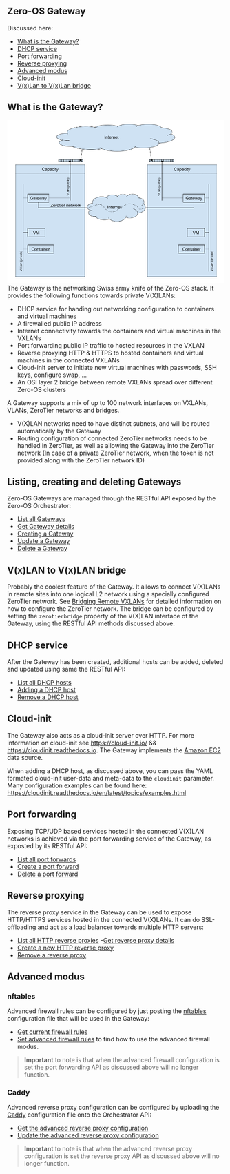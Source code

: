 ## Zero-OS Gateway

Discussed here:
- [What is the Gateway?](#what-is-the-Gateway)
- [DHCP service](#dhcp-service)
- [Port forwarding](#port-forwarding)
- [Reverse proxying](#reverse-proxying)
- [Advanced modus](#advanced-modus)
- [Cloud-init](#cloud-init)
- [V(x)Lan to V(x)Lan bridge](#vxlan-to-vxlan-bridge)

## What is the Gateway?

![Gateway](images/gateway.png)
The Gateway is the networking Swiss army knife of the Zero-OS stack. It provides the following functions towards private V(X)LANs:
- DHCP service for handing out networking configuration to containers and virtual machines
- A firewalled public IP address
- Internet connectivity towards the containers and virtual machines in the VXLANs
- Port forwarding public IP traffic to hosted resources in the VXLAN
- Reverse proxying HTTP & HTTPS to hosted containers and virtual machines in the connected VXLANs
- Cloud-init server to initiate new virtual machines with passwords, SSH keys, configure swap, ...
- An OSI layer 2 bridge between remote VXLANs spread over different Zero-OS clusters

A Gateway supports a mix of up to 100 network interfaces on VXLANs, VLANs, ZeroTier networks and bridges.
- V(X)LAN networks need to have distinct subnets, and will be routed automatically by the Gateway
- Routing configuration of connected ZeroTier networks needs to be handled in ZeroTier, as well as allowing the Gateway into the ZeroTier network (In case of a private ZeroTier network, when the token is not provided along with the ZeroTier network ID)


## Listing, creating and deleting Gateways
Zero-OS Gateways are managed through the RESTful API exposed by the Zero-OS Orchestrator:
- [List all Gateways](https://htmlpreviewer.github.io/?https://raw.githubusercontent.com/zero-os/0-orchestrator/master/raml/api.html#nodes__nodeid__gws_get)
- [Get Gateway details](https://htmlpreviewer.github.io/?https://raw.githubusercontent.com/zero-os/0-orchestrator/master/raml/api.html#nodes__nodeid__gws__gwname__get)
- [Creating a Gateway](https://htmlpreviewer.github.io/?https://raw.githubusercontent.com/zero-os/0-orchestrator/master/raml/api.html#nodes__nodeid__gws_post)
- [Update a Gateway](https://htmlpreviewer.github.io/?https://raw.githubusercontent.com/zero-os/0-orchestrator/master/raml/api.html#nodes__nodeid__gws__gwname__put)
- [Delete a Gateway](https://htmlpreviewer.github.io/?https://raw.githubusercontent.com/zero-os/0-orchestrator/master/raml/api.html#nodes__nodeid__gws__gwname__delete)


## V(x)LAN to V(x)LAN bridge
Probably the coolest feature of the Gateway. It allows to connect V(X)LANs in remote sites into one logical L2 network using a specially configured ZeroTier network. See [Bridging Remote VXLANs](bridgingVXLANS.md) for detailed information on how to configure the ZeroTier network.
The bridge can be configured by setting the `zerotierbridge` property of the V(X)LAN interface of the Gateway, using the RESTful API methods discussed above.


## DHCP service
After the Gateway has been created, additional hosts can be added, deleted and updated using same the RESTful API:
- [List all DHCP hosts](https://htmlpreviewer.github.io/?https://raw.githubusercontent.com/zero-os/0-orchestrator/master/raml/api.html#nodes__nodeid__gws__gwname__dhcp__interface__hosts_get)
- [Adding a DHCP host](https://htmlpreviewer.github.io/?https://raw.githubusercontent.com/zero-os/0-orchestrator/master/raml/api.html#nodes__nodeid__gws__gwname__dhcp__interface__hosts_post)
- [Remove a DHCP host](https://htmlpreviewer.github.io/?https://raw.githubusercontent.com/zero-os/0-orchestrator/master/raml/api.html#nodes__nodeid__gws__gwname__dhcp__interface__hosts__macaddress__delete)


## Cloud-init
The Gateway also acts as a cloud-init server over HTTP. For more information on cloud-init see https://cloud-init.io/ &&  https://cloudinit.readthedocs.io. The Gateway implements the [Amazon EC2](http://cloudinit.readthedocs.io/en/latest/topics/datasources/ec2.html) data source.

When adding a DHCP host, as discussed above, you can pass the YAML formated cloud-init user-data and meta-data to the `cloudinit` parameter. Many configuration examples can be found here: https://cloudinit.readthedocs.io/en/latest/topics/examples.html


## Port forwarding
Exposing TCP/UDP based services hosted in the connected V(X)LAN networks is achieved via the port forwarding service of the Gateway, as exposted by its RESTful API:
- [List all port forwards](https://htmlpreviewer.github.io/?https://raw.githubusercontent.com/zero-os/0-orchestrator/master/raml/api.html#nodes__nodeid__gws__gwname__firewall_forwards_get)
- [Create a port forward](https://htmlpreviewer.github.io/?https://raw.githubusercontent.com/zero-os/0-orchestrator/master/raml/api.html#nodes__nodeid__gws__gwname__firewall_forwards_post)
- [Delete a port forward](https://htmlpreviewer.github.io/?https://raw.githubusercontent.com/zero-os/0-orchestrator/master/raml/api.html#nodes__nodeid__gws__gwname__firewall_forwards__forwardid__delete)


## Reverse proxying
The reverse proxy service in the Gateway can be used to expose HTTP/HTTPS services hosted in the connected V(X)LANs. It can do SSL-offloading and act as a load balancer towards multiple HTTP servers:
- [List all HTTP reverse proxies](https://htmlpreviewer.github.io/?https://raw.githubusercontent.com/zero-os/0-orchestrator/master/raml/api.html#nodes__nodeid__gws__gwname__httpproxies_get)
-[Get reverse proxy details](https://htmlpreviewer.github.io/?https://raw.githubusercontent.com/zero-os/0-orchestrator/master/raml/api.html#nodes__nodeid__gws__gwname__httpproxies__proxyid__get)
- [Create a new HTTP reverse proxy](https://htmlpreviewer.github.io/?https://raw.githubusercontent.com/zero-os/0-orchestrator/master/raml/api.html#nodes__nodeid__gws__gwname__httpproxies_post)
- [Remove a reverse proxy](https://htmlpreviewer.github.io/?https://raw.githubusercontent.com/zero-os/0-orchestrator/master/raml/api.html#nodes__nodeid__gws__gwname__httpproxies__proxyid__delete)

## Advanced modus

### nftables
Advanced firewall rules can be configured by just posting the [nftables](https://en.wikipedia.org/wiki/Nftables) configuration file that will be used in the Gateway:
- [Get current firewall rules](https://htmlpreviewer.github.io/?https://raw.githubusercontent.com/zero-os/0-orchestrator/master/raml/api.html#nodes__nodeid__gws__gwname__advanced_firewall_get)
- [Set advanced firewall rules](https://htmlpreviewer.github.io/?https://raw.githubusercontent.com/zero-os/0-orchestrator/master/raml/api.html#nodes__nodeid__gws__gwname__advanced_firewall_post) to find how to use the advanced firewall modus.

> **Important** to note is that when the advanced firewall configuration is set the port forwarding API as discussed above will no longer function.


### Caddy
Advanced reverse proxy configuration can be configured by uploading the [Caddy](https://caddyserver.com/) configuration file onto the Orchestrator API:
- [Get the advanced reverse proxy configuration](https://htmlpreviewer.github.io/?https://raw.githubusercontent.com/zero-os/0-orchestrator/master/raml/api.html#nodes__nodeid__gws__gwname__advanced_http_get)
- [Update the advanced reverse proxy configuration](https://htmlpreviewer.github.io/?https://raw.githubusercontent.com/zero-os/0-orchestrator/master/raml/api.html#nodes__nodeid__gws__gwname__advanced_http_post)


> **Important** to note is that when the advanced reverse proxy configuration is set the reverse proxy API as discussed above will no longer function.
